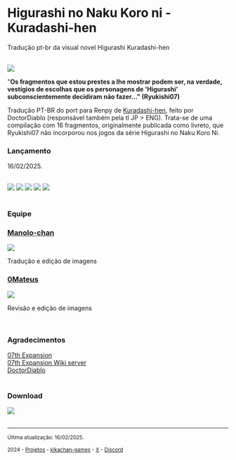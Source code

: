 <h1>Higurashi no Naku Koro ni - Kuradashi-hen</h1>
<p>Tradução pt-br da visual novel Higurashi Kuradashi-hen</p>
<br/>
<img src="https://kikachangames.github.io/kuradashi/img/00.png">
<br/>
<p>"<b>Os fragmentos que estou prestes a lhe mostrar podem ser, na verdade, vestígios de escolhas que os personagens de 'Higurashi' subconscientemente decidiram não fazer..." (Ryukishi07)</b></p>

<p>Tradução PT-BR do port para Renpy de <a href="https://vndb.org/v53446" target="_blank">Kuradashi-hen</a>, feito por DoctorDiablo (responsável também pela tl JP > ENG). Trata-se de uma compilação com 16 fragmentos, originalmente publicada como livreto, que Ryukishi07 não incorporou nos jogos da série Higurashi no Naku Koro Ni.</p>

<h3>Lançamento</h3>
<p>16/02/2025.</p>
<br/>

<img src="https://kikachangames.github.io/kuradashi/img/01.png">
<img src="https://kikachangames.github.io/kuradashi/img/02.png">
<img src="https://kikachangames.github.io/kuradashi/img/03.png">
<img src="https://kikachangames.github.io/kuradashi/img/04.png">
<img src="https://kikachangames.github.io/kuradashi/img/05.png">
<br/>
<br/>

<h3>Equipe</h3>

<h3><a href="https://github.com/kikachangames/" target="blank">Manolo-chan</a></h3>
<img src="https://kikachangames.github.io/higanbana-extra/img/manolo.png">
<p>Tradução e edição de imagens</p>

<h3><a href="https://github.com/0Mateus/" target="blank">0Mateus</a></h3>
<img src="https://kikachangames.github.io/higanbana-extra/img/0mateus.png">
<p> Revisão e edição de imagens</p>
<br/>

<h3>Agradecimentos</h3>
<a href="https://07th-expansion.net/" target="blank">07th Expansion</a><br/>
<a href="https://discord.gg/qxM4wWu" target="blank">07th Expansion Wiki server</a><br/>
<a href="https://07thtranslations.wordpress.com/" target="blank">DoctorDiablo</a><br/>
<br/>

<h3>Download</h3>
<a href="https://github.com/kikachangames/kuradashi/releases/latest/download/Higurashi_Kuradashi-1.0-pc.zip"><img src="https://kikachangames.github.io/kuradashi/img/download_bt.png"></a>
<br/>
<br/>

<hr>
<p><small>Última atualização: 16/02/2025.</small></p>
<p><small>2024 - <a href="https://kikachangames.github.io/projetos/">Projetos</a> - <a href="https://kikachan-games.itch.io/" target="_blank">kikachan-games</a> - <a href="https://twitter.com/kikachangames/" target="_blank">X</a> - <a href="https://discord.gg/jsm8yKtu2E" target="_blank">Discord</a></small></p>
